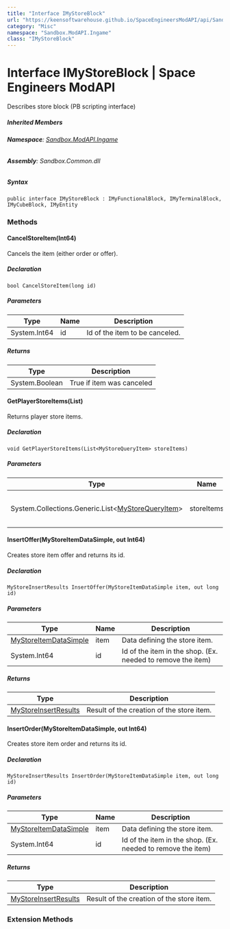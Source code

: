 ```yaml
---
title: "Interface IMyStoreBlock"
url: "https://keensoftwarehouse.github.io/SpaceEngineersModAPI/api/Sandbox.ModAPI.Ingame.IMyStoreBlock.html"
category: "Misc"
namespace: "Sandbox.ModAPI.Ingame"
class: "IMyStoreBlock"
---
```


# Interface IMyStoreBlock | Space Engineers ModAPI

Describes store block (PB scripting interface)

##### Inherited Members

###### **Namespace**: [Sandbox.ModAPI.Ingame](https://keensoftwarehouse.github.io/SpaceEngineersModAPI/api/Sandbox.ModAPI.Ingame.html)

###### **Assembly**: Sandbox.Common.dll

##### Syntax

```
public interface IMyStoreBlock : IMyFunctionalBlock, IMyTerminalBlock, IMyCubeBlock, IMyEntity
```

### Methods

#### CancelStoreItem(Int64)

Cancels the item (either order or offer).

##### Declaration

```
bool CancelStoreItem(long id)
```

##### Parameters

| Type | Name | Description |
| --- | --- | --- |
| System.Int64 | id  | Id of the item to be canceled. |

##### Returns

| Type | Description |
| --- | --- |
| System.Boolean | True if item was canceled |

#### GetPlayerStoreItems(List<MyStoreQueryItem>)

Returns player store items.

##### Declaration

```
void GetPlayerStoreItems(List<MyStoreQueryItem> storeItems)
```

##### Parameters

| Type | Name | Description |
| --- | --- | --- |
| System.Collections.Generic.List<[MyStoreQueryItem](https://keensoftwarehouse.github.io/SpaceEngineersModAPI/api/Sandbox.ModAPI.Ingame.MyStoreQueryItem.html)\> | storeItems | Returns items currently set in store. |

#### InsertOffer(MyStoreItemDataSimple, out Int64)

Creates store item offer and returns its id.

##### Declaration

```
MyStoreInsertResults InsertOffer(MyStoreItemDataSimple item, out long id)
```

##### Parameters

| Type | Name | Description |
| --- | --- | --- |
| [MyStoreItemDataSimple](https://keensoftwarehouse.github.io/SpaceEngineersModAPI/api/VRage.Game.ModAPI.Ingame.MyStoreItemDataSimple.html) | item | Data defining the store item. |
| System.Int64 | id  | Id of the item in the shop. (Ex. needed to remove the item) |

##### Returns

| Type | Description |
| --- | --- |
| [MyStoreInsertResults](https://keensoftwarehouse.github.io/SpaceEngineersModAPI/api/Sandbox.ModAPI.Ingame.MyStoreInsertResults.html) | Result of the creation of the store item. |

#### InsertOrder(MyStoreItemDataSimple, out Int64)

Creates store item order and returns its id.

##### Declaration

```
MyStoreInsertResults InsertOrder(MyStoreItemDataSimple item, out long id)
```

##### Parameters

| Type | Name | Description |
| --- | --- | --- |
| [MyStoreItemDataSimple](https://keensoftwarehouse.github.io/SpaceEngineersModAPI/api/VRage.Game.ModAPI.Ingame.MyStoreItemDataSimple.html) | item | Data defining the store item. |
| System.Int64 | id  | Id of the item in the shop. (Ex. needed to remove the item) |

##### Returns

| Type | Description |
| --- | --- |
| [MyStoreInsertResults](https://keensoftwarehouse.github.io/SpaceEngineersModAPI/api/Sandbox.ModAPI.Ingame.MyStoreInsertResults.html) | Result of the creation of the store item. |

### Extension Methods